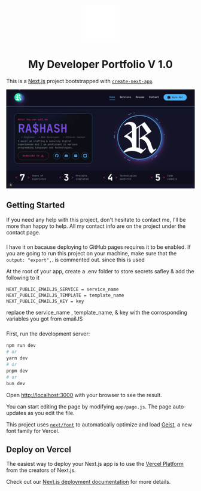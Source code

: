 <div align="center">
  <img alt="Logo" src="./public/logo1000.webp" width="100" />
</div>

<h1 align="center">
  My Developer Portfolio V 1.0
</h1>

This is a [Next.js](https://nextjs.org) project bootstrapped with [`create-next-app`](https://github.com/vercel/next.js/tree/canary/packages/create-next-app).



<img src="./public/preview.gif"/>

## Getting Started
If you need any help with this project, don't hesitate to contact me, 
I'll be more than happy to help. All my contact info are on the project under the contact page. 
### 
I have it on bacause deploying to GitHub pages requires it to be enabled.
If you are going to run this project on your machine, make sure that the `output: "export",`.
is commented out. since this is used 

At the root of your app, create a .env folder to store secrets safley & add the following to it 
```
NEXT_PUBLIC_EMAILJS_SERVICE = service_name
NEXT_PUBLIC_EMAILJS_TEMPLATE = template_name
NEXT_PUBLIC_EMAILJS_KEY = key
```
replace the service_name , template_name, & key with the corrosponding variables you got from emailJS

###  


First, run the development server:

```bash
npm run dev
# or
yarn dev
# or
pnpm dev
# or
bun dev
```

Open [http://localhost:3000](http://localhost:3000) with your browser to see the result.

You can start editing the page by modifying `app/page.js`. The page auto-updates as you edit the file.

This project uses [`next/font`](https://nextjs.org/docs/app/building-your-application/optimizing/fonts) to automatically optimize and load [Geist](https://vercel.com/font), a new font family for Vercel.


## Deploy on Vercel

The easiest way to deploy your Next.js app is to use the [Vercel Platform](https://vercel.com/new?utm_medium=default-template&filter=next.js&utm_source=create-next-app&utm_campaign=create-next-app-readme) from the creators of Next.js.

Check out our [Next.js deployment documentation](https://nextjs.org/docs/app/building-your-application/deploying) for more details.

